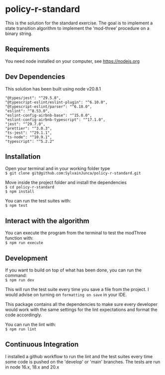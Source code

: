 # policy-r-standard

This is the solution for the standard exercise. The goal is to implement a state transition algorithm to implement the ‘mod-three’ procedure on a binary string.

## Requirements

You need node installed on your computer, see https://nodejs.org

## Dev Dependencies

This solution has been built using node v20.8.1

    "@types/jest": "^29.5.8",
    "@typescript-eslint/eslint-plugin": "^6.10.0",
    "@typescript-eslint/parser": "^6.10.0",
    "eslint": "^8.53.0",
    "eslint-config-airbnb-base": "^15.0.0",
    "eslint-config-airbnb-typescript": "^17.1.0",
    "jest": "^29.7.0",
    "prettier": "^3.0.3",
    "ts-jest": "^29.1.1",
    "ts-node": "^10.9.1",
    "typescript": "^5.2.2"

## Installation

Open your terminal and in your working folder type  
`$ git clone git@github.com:SylvainJunca/policy-r-standard.git`

Move inside the project folder and install the dependencies  
`$ cd policy-r-standard`  
`$ npm install`

You can run the test suites with:  
 `$ npm test`

## Interact with the algorithm

You can execute the program from the terminal to test the modThree function with:  
 `$ npm run execute`

## Development

If you want to build on top of what has been done, you can run the command:  
`$ npm run dev`

This will run the test suite every time you save a file from the project. I would advise on turning on `formatting on save` in your IDE.

This package contains all the dependencies to make sure every developer would work with the same settings for the lint expectations and format the code accordingly.

You can run the lint with:  
`$ npm run lint`

## Continuous Integration

I installed a github workflow to run the lint and the test suites every time some code is pushed on the 'develop' or 'main' branches. The tests are run in node 16.x, 18.x and 20.x
